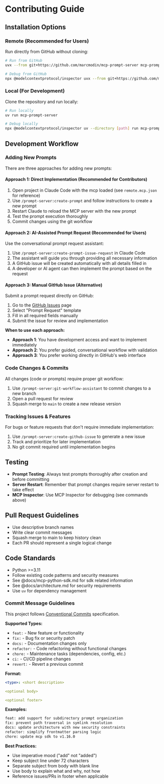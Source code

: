 # Contributing Guide

## Installation Options

### Remote (Recommended for Users)

Run directly from GitHub without cloning:

```bash
# Run from GitHub
uvx --from git+https://github.com/marcmodin/mcp-prompt-server mcp-prompt-server

# Debug from GitHub
npx @modelcontextprotocol/inspector uvx --from git+https://github.com/marcmodin/mcp-prompt-server mcp-prompt-server
```

### Local (For Development)

Clone the repository and run locally:

```bash
# Run locally
uv run mcp-prompt-server

# Debug locally
npx @modelcontextprotocol/inspector uv --directory [path] run mcp-prompt-server
```

## Development Workflow

### Adding New Prompts

There are three approaches for adding new prompts:

#### Approach 1: Direct Implementation (Recommended for Contributors)

1. Open project in Claude Code with the mcp loaded (see `remote.mcp.json` for reference)
2. Use `/prompt-server:create-prompt` and follow instructions to create a new prompt
3. Restart Claude to reload the MCP server with the new prompt
4. Test the prompt execution thoroughly
5. Commit changes using the git workflow

#### Approach 2: AI-Assisted Prompt Request (Recommended for Users)

Use the conversational prompt request assistant:

1. Use `/prompt-server:create-prompt-issue-request` in Claude Code
2. The assistant will guide you through providing all necessary information
3. A GitHub issue will be created automatically with all details filled in
4. A developer or AI agent can then implement the prompt based on the request

#### Approach 3: Manual GitHub Issue (Alternative)

Submit a prompt request directly on GitHub:

1. Go to the [GitHub Issues](https://github.com/marcmodin/mcp-prompt-server/issues/new/choose) page
2. Select "Prompt Request" template
3. Fill in all required fields manually
4. Submit the issue for review and implementation

**When to use each approach:**

- **Approach 1**: You have development access and want to implement immediately
- **Approach 2**: You prefer guided, conversational workflow with validation
- **Approach 3**: You prefer working directly in GitHub's web interface

### Code Changes & Commits

All changes (code or prompts) require proper git workflow:

1. Use `/prompt-server:git-workflow-assistant` to commit changes to a new branch
2. Open a pull request for review
3. Squash merge to `main` to create a new release version

### Tracking Issues & Features

For bugs or feature requests that don't require immediate implementation:

1. Use `/prompt-server:create-github-issue` to generate a new issue
2. Track and prioritize for later implementation
3. No git commit required until implementation begins

## Testing

- **Prompt Testing**: Always test prompts thoroughly after creation and before committing
- **Server Restart**: Remember that prompt changes require server restart to take effect
- **MCP Inspector**: Use MCP Inspector for debugging (see commands above)

## Pull Request Guidelines

- Use descriptive branch names
- Write clear commit messages
- Squash merge to main to keep history clean
- Each PR should represent a single logical change

## Code Standards

- Python >=3.11
- Follow existing code patterns and security measures
- See @docs/mcp-python-sdk.md for sdk related information
- See @docs/architecture.md for security requirements
- Use `uv` for dependency management

### Commit Message Guidelines

This project follows [Conventional Commits](https://www.conventionalcommits.org/) specification.

**Supported Types:**

- `feat:` - New feature or functionality
- `fix:` - Bug fix or security patch
- `docs:` - Documentation changes only
- `refactor:` - Code refactoring without functional changes
- `chore:` - Maintenance tasks (dependencies, config, etc.)
- `ci:` - CI/CD pipeline changes
- `revert:` - Revert a previous commit

**Format:**

```yaml
<type>: <short description>

<optional body>

<optional footer>
```

**Examples:**

```bash
feat: add support for subdirectory prompt organization
fix: prevent path traversal in symlink resolution
docs: update architecture with new security constraints
refactor: simplify frontmatter parsing logic
chore: update mcp sdk to v1.16.0
```

**Best Practices:**

- Use imperative mood ("add" not "added")
- Keep subject line under 72 characters
- Separate subject from body with blank line
- Use body to explain what and why, not how
- Reference issues/PRs in footer when applicable
